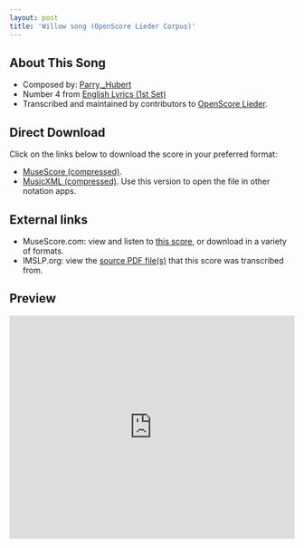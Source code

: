 ```yaml
---
layout: post
title: 'Willow song (OpenScore Lieder Corpus)'
---
```


## About This Song

- Composed by: [Parry,_Hubert](https://fourscoreandmore.org/openscore/lieder/Parry,_Hubert)
- Number 4 from [English Lyrics (1st Set)](https://fourscoreandmore.org/openscore/lieder/Parry,_Hubert/English_Lyrics_(1st_Set))
- Transcribed and maintained by contributors to [OpenScore Lieder].

[OpenScore Lieder]: https://musescore.com/openscore-lieder-corpus

## Direct Download

Click on the links below to download the score in your preferred format:
- [MuseScore (compressed)](https://github.com/openscore/lieder/blob/main/scores/Parry,_Hubert/English_Lyrics_(1st_Set)/4_Willow_song/lc6425475.mscz?raw=true).
- [MusicXML (compressed)](https://github.com/openscore/lieder/blob/main/scores/Parry,_Hubert/English_Lyrics_(1st_Set)/4_Willow_song/lc6425475.mxl?raw=true). Use this version to open the file in other notation apps.

## External links

- MuseScore.com: view and listen to [this score][MuseScore], or download in a variety of formats.
- IMSLP.org: view the [source PDF file(s)][IMSLP] that this score was transcribed from.

[MuseScore]: https://musescore.com/score/6425475
[IMSLP]: https://imslp.org/wiki/Special:ReverseLookup/33700

## Preview

<iframe width="100%" height="394" src="https://musescore.com/openscore-lieder-corpus/scores/6425475/embed" frameborder="0" allowfullscreen allow="autoplay; fullscreen"></iframe>
